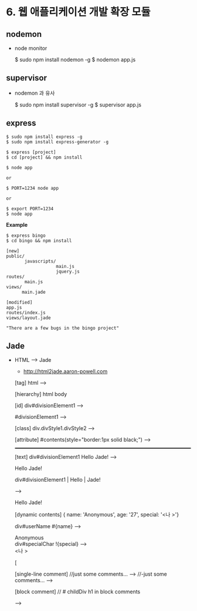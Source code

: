 # 6. 웹 애플리케이션 개발 확장 모듈

## nodemon 
- node monitor


    $ sudo npm install nodemon -g
    $ nodemon app.js


## supervisor
- nodemon 과 유사


    $ sudo npm install supervisor -g
    $ supervisor app.js

## express


    $ sudo npm install express -g
    $ sudo npm install express-generator -g
    
    $ express [project]
    $ cd [project] && npm install
    
    $ node app
    
    or
    
    $ PORT=1234 node app
    
    or
    
    $ export PORT=1234
    $ node app


__Example__

    $ express bingo
    $ cd bingo && npm install
    
    [new]
    public/
           javascripts/
                       main.js
                       jquery.js
    routes/
           main.js
    views/
          main.jade
    
    [modified]
    app.js
    routes/index.js
    views/layout.jade
    
    "There are a few bugs in the bingo project"

## Jade
- HTML --> Jade
    - http://html2jade.aaron-powell.com


    [tag]
    html --> <html></html>

    [hierarchy]
    html
        body
    
    [id]
    div#divisionElement1 --> <div id="divisionElement1"></div>
    #divisionElement1 --> <div id="divisionElement1"></div>
    
    [class]
    div.divStyle1.divStyle2 --> <div class="divStyle1 divStyle2"></div>
    
    [attribute]
    #contents(style="border:1px solid black;") --> <div id="contents" style="border:1px solid black;"></div>
    
    [text]
    div#divisionElement1 Hello Jade! --> <div id="divisionElement1">Hello Jade!</div>
    
    div#divisionElement1
        | Hello
        | Jade!
        
    --> <div id="divisionElement1">Hello Jade!</div>
    
    [dynamic contents]
    { name: 'Anonymous', age: '27', special: '<나 >'}
    
    div#userName #{name} --> <div id="userName">Anonymous</div>
    div#specialChar !{special} --> <div id="specialChar"><나 ></div>
    
    [<script> or <style>]
    script
        if (foo) {
            bar();
        } else {
            baz();
        }
    
    -->
     <script>
        if (foo) {
            bar();
        } else {
            baz();
        }
     </script>
     
     [single-line comment]
     //just some comments... --> <!-- just some comments -->
     //-just some comments... -->
     
     [block comment]
     //
        # childDiv
            h1 in block comments
     
     -->
     <!--
        <div> id="childDiv">
            <h1>in block comments</h1>
        </div>
     -->
